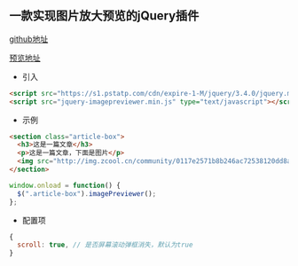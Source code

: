 ## 一款实现图片放大预览的jQuery插件

[github地址](https://github.com/jackercc/jquery-image-previewer)

[预览地址](http://jacker.cc/repository/jquery-image-previewer/)

- 引入
```html
<script src="https://s1.pstatp.com/cdn/expire-1-M/jquery/3.4.0/jquery.min.js" type="text/javascript"></script>
<script src="jquery-imagepreviewer.min.js" type="text/javascript"></script>
```

- 示例
```html
<section class="article-box">
  <h3>这是一篇文章</h3>
  <p>这是一篇文章，下面是图片</p>
  <img src="http://img.zcool.cn/community/0117e2571b8b246ac72538120dd8a4.jpg@1280w_1l_2o_100sh.jpg" alt="风景">
</section>
```
```js
window.onload = function() {
  $(".article-box").imagePreviewer();
};
```

- 配置项
```js
{
  scroll: true, // 是否屏幕滚动弹框消失，默认为true
}
```
